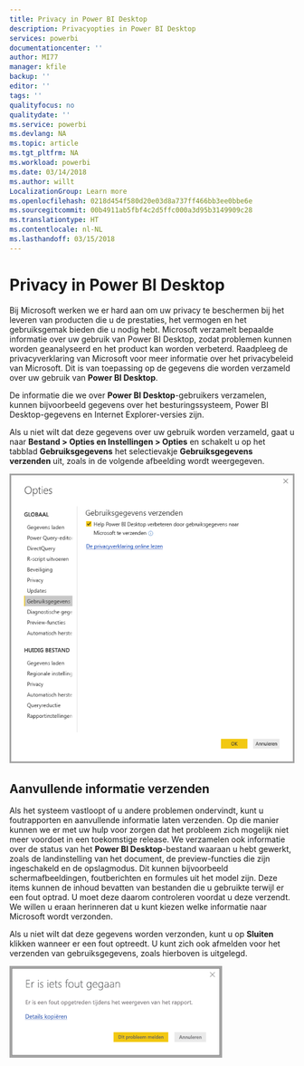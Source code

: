```yaml
---
title: Privacy in Power BI Desktop
description: Privacyopties in Power BI Desktop
services: powerbi
documentationcenter: ''
author: MI77
manager: kfile
backup: ''
editor: ''
tags: ''
qualityfocus: no
qualitydate: ''
ms.service: powerbi
ms.devlang: NA
ms.topic: article
ms.tgt_pltfrm: NA
ms.workload: powerbi
ms.date: 03/14/2018
ms.author: willt
LocalizationGroup: Learn more
ms.openlocfilehash: 0218d454f580d20e03d8a737ff466bb3ee0bbe6e
ms.sourcegitcommit: 00b4911ab5fbf4c2d5ffc000a3d95b3149909c28
ms.translationtype: HT
ms.contentlocale: nl-NL
ms.lasthandoff: 03/15/2018
---
```

# <a name="power-bi-desktop-privacy"></a>Privacy in Power BI Desktop

Bij Microsoft werken we er hard aan om uw privacy te beschermen bij het leveren van producten die u de prestaties, het vermogen en het gebruiksgemak bieden die u nodig hebt. Microsoft verzamelt bepaalde informatie over uw gebruik van Power BI Desktop, zodat problemen kunnen worden geanalyseerd en het product kan worden verbeterd. Raadpleeg de privacyverklaring van Microsoft voor meer informatie over het privacybeleid van Microsoft. Dit is van toepassing op de gegevens die worden verzameld over uw gebruik van **Power BI Desktop**.
 
De informatie die we over **Power BI Desktop**-gebruikers verzamelen, kunnen bijvoorbeeld gegevens over het besturingssysteem, Power BI Desktop-gegevens en Internet Explorer-versies zijn. 
 
Als u niet wilt dat deze gegevens over uw gebruik worden verzameld, gaat u naar **Bestand > Opties en Instellingen > Opties** en schakelt u op het tabblad **Gebruiksgegevens** het selectievakje **Gebruiksgegevens verzenden** uit, zoals in de volgende afbeelding wordt weergegeven.

![Instellingen voor de opties van Gebruiksgegevens verzenden](media/desktop-privacy/privacy_01.png)

## <a name="sending-additional-information"></a>Aanvullende informatie verzenden

Als het systeem vastloopt of u andere problemen ondervindt, kunt u foutrapporten en aanvullende informatie laten verzenden. Op die manier kunnen we er met uw hulp voor zorgen dat het probleem zich mogelijk niet meer voordoet in een toekomstige release. We verzamelen ook informatie over de status van het **Power BI Desktop**-bestand waaraan u hebt gewerkt, zoals de landinstelling van het document, de preview-functies die zijn ingeschakeld en de opslagmodus. Dit kunnen bijvoorbeeld schermafbeeldingen, foutberichten en formules uit het model zijn. Deze items kunnen de inhoud bevatten van bestanden die u gebruikte terwijl er een fout optrad. U moet deze daarom controleren voordat u deze verzendt. We willen u eraan herinneren dat u kunt kiezen welke informatie naar Microsoft wordt verzonden.  
 
Als u niet wilt dat deze gegevens worden verzonden, kunt u op **Sluiten** klikken wanneer er een fout optreedt. U kunt zich ook afmelden voor het verzenden van gebruiksgegevens, zoals hierboven is uitgelegd. 

![Dialoogvenster bij vastlopen](media/desktop-privacy/privacy_02.png)
